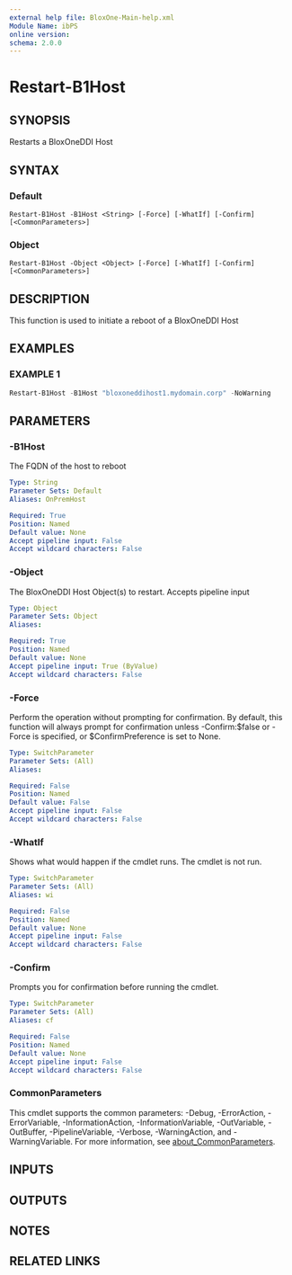 ```yaml
---
external help file: BloxOne-Main-help.xml
Module Name: ibPS
online version:
schema: 2.0.0
---
```


# Restart-B1Host

## SYNOPSIS
Restarts a BloxOneDDI Host

## SYNTAX

### Default
```
Restart-B1Host -B1Host <String> [-Force] [-WhatIf] [-Confirm] [<CommonParameters>]
```

### Object
```
Restart-B1Host -Object <Object> [-Force] [-WhatIf] [-Confirm] [<CommonParameters>]
```

## DESCRIPTION
This function is used to initiate a reboot of a BloxOneDDI Host

## EXAMPLES

### EXAMPLE 1
```powershell
Restart-B1Host -B1Host "bloxoneddihost1.mydomain.corp" -NoWarning
```

## PARAMETERS

### -B1Host
The FQDN of the host to reboot

```yaml
Type: String
Parameter Sets: Default
Aliases: OnPremHost

Required: True
Position: Named
Default value: None
Accept pipeline input: False
Accept wildcard characters: False
```

### -Object
The BloxOneDDI Host Object(s) to restart.
Accepts pipeline input

```yaml
Type: Object
Parameter Sets: Object
Aliases:

Required: True
Position: Named
Default value: None
Accept pipeline input: True (ByValue)
Accept wildcard characters: False
```

### -Force
Perform the operation without prompting for confirmation.
By default, this function will always prompt for confirmation unless -Confirm:$false or -Force is specified, or $ConfirmPreference is set to None.

```yaml
Type: SwitchParameter
Parameter Sets: (All)
Aliases:

Required: False
Position: Named
Default value: False
Accept pipeline input: False
Accept wildcard characters: False
```

### -WhatIf
Shows what would happen if the cmdlet runs.
The cmdlet is not run.

```yaml
Type: SwitchParameter
Parameter Sets: (All)
Aliases: wi

Required: False
Position: Named
Default value: None
Accept pipeline input: False
Accept wildcard characters: False
```

### -Confirm
Prompts you for confirmation before running the cmdlet.

```yaml
Type: SwitchParameter
Parameter Sets: (All)
Aliases: cf

Required: False
Position: Named
Default value: None
Accept pipeline input: False
Accept wildcard characters: False
```

### CommonParameters
This cmdlet supports the common parameters: -Debug, -ErrorAction, -ErrorVariable, -InformationAction, -InformationVariable, -OutVariable, -OutBuffer, -PipelineVariable, -Verbose, -WarningAction, and -WarningVariable. For more information, see [about_CommonParameters](http://go.microsoft.com/fwlink/?LinkID=113216).

## INPUTS

## OUTPUTS

## NOTES

## RELATED LINKS
